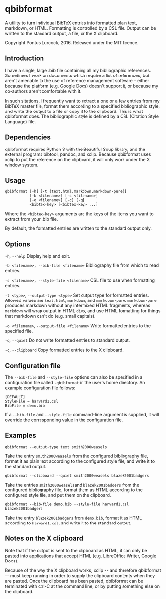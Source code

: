 qbibformat
==========

A utility to turn individual BibTeX entries into formatted plain text,
markdown, or HTML. Formatting is controlled by a CSL file. Output can be
written to the standard output, a file, or the X clipboard.

Copyright Pontus Lurcock, 2016. Released under the MIT licence.

Introduction
------------

I have a single, large .bib file containing all my bibliographic
references. Sometimes I work on documents which require a list of
references, but aren't amenable to the use of reference management
software – either because the platform (e.g. Google Docs) doesn't
support it, or because my co-authors aren't comfortable with it.

In such sitations, I frequently want to extract a one or a few entries
from my BibTeX master file, format them according to a specified
bibliographic style, and write the output to a file or copy it to the
clipboard. This is what qbibformat does. The bibliographic style is
defined by a CSL (Citation Style Language) file.

Dependencies
------------

qbibformat requires Python 3 with the Beautiful Soup library, and
the external programs bibtool, pandoc, and xclip. Because qbibformat
uses xclip to put the reference on the clipboard, it will only work
under the X window system.

Usage
-----

    qbibformat [-h] [-t {text,html,markdown,markdown-pure}]
	           [-b <filename>] [-s <filename>]
	           [-o <filename>] [-c] [-q]
			   <bibtex-key> [<bibtex-key> ...]

Where the `<bibtex-key>` arguments are the keys of the items you want
to extract from your .bib file.

By default, the formatted entries are written to the standard output
only.

Options
-------

`-h`, `--help` Display help and exit.

`-b <filename>, --bib-file <filename>` Bibliography file from which
to read entries.

`-s <filename>, --style-file <filename>` CSL file to use when formatting
entries.

`-t <type>`, `--output-type <type>` Set output type for formatted
entries. Allowed values are `text`, `html`, `markdown`, and `markdown-pure`.
`markdown-pure` produces markdown without any intermixed HTML fragments,
whereas `markdown` will wrap output in HTML `div`s, and use HTML formatting
for things that markdown can't do (e.g. small capitals).

`-o <filename>`, `--output-file <filename>` Write formatted entries to
the specified file.

`-q`, `--quiet` Do not write formatted entries to standard output.

`-c`, `--clipboard` Copy formatted entries to the X clipboard.

Configuration file
------------------

The `--bib-file` and `--style-file` options can also be specified in a
configuration file called `.qbibformat` in the user's home directory.
An example configuration file follows:

    [DEFAULT]
    StyleFile = harvard1.csl
    BibFile = demo.bib

If a `--bib-file` and `--style-file` command-line argument is supplied,
it will override the corresponding value in the configuration file.

Examples
--------

    qbibformat --output-type text smith2000weasels

Take the entry `smith2000weasels` from the configured bibliography file,
format it as plain text according to the configured style file, and
write it to the standard output.

    qbibformat --clipboard --quiet smith2000weasels blazek2001badgers

Take the entries `smith2000weasels`and `blazek2001badgers` from the
configured bibliography file, format them as HTML according to the
configured style file, and put them on the clipboard.

    qbibformat --bib-file demo.bib --style-file harvard1.csl blazek2001badgers

Take the entry `blazek2001badgers` from `demo.bib`, format it as HTML
according to `harvard1.csl`, and write it to the standard output.

Notes on the X clipboard
------------------------

Note that if the output is sent to the clipboard as HTML, it can only
be pasted into applications that accept HTML (e.g. LibreOffice Writer,
Google Docs).

Because of the way the X clipboard works, xclip -- and therefore
qbibformat -- must keep running in order to supply the clipboard
contents when they are pasted. Once the clipboard has been pasted,
qbibformat can be terminated with ctrl-C at the command line, or by
putting something else on the clipboard.
